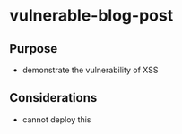 # vulnerable-blog-post

## Purpose
* demonstrate the vulnerability of XSS

## Considerations
* cannot deploy this
